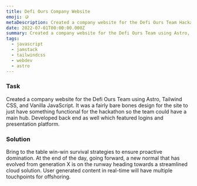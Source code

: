 ```yaml
---
title: Defi Ours Company Website 
emoji: 🪙
metaDescription: Created a company website for the Defi Ours Team Hackathon
date: 2022-07-01T00:00:00.000Z
summary: Created a company website for the Defi Ours Team using Astro, Tailwind CSS, and Vanilla JavaScript. It was a fairly bare bones design for the site to just have something functional for the hackathon so the team could have a main hub. Developed back end as well which featured logins and presentation platform.
tags:
  - javascript
  - jamstack
  - tailwindcss
  - webdev
  - astro
---
```


### Task

Created a company website for the Defi Ours Team using Astro, Tailwind CSS, and Vanilla JavaScript. It was a fairly bare bones design for the site to just have something functional for the hackathon so the team could have a main hub. Developed back end as well which featured logins and presentation platform.

### Solution

Bring to the table win-win survival strategies to ensure proactive domination. At the end of the day, going forward, a new normal that has evolved from generation X is on the runway heading towards a streamlined cloud solution. User generated content in real-time will have multiple touchpoints for offshoring.
